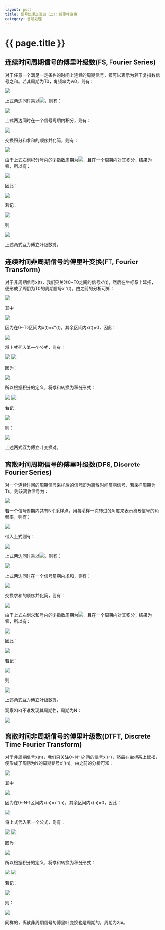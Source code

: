 ```yaml
---
layout: post
title: 信号处理之浅见（二）：傅里叶变换
category: 信号处理
---
```


# {{ page.title }}

## 连续时间周期信号的傅里叶级数(FS, Fourier Series)

对于任意一个满足一定条件的时间上连续的周期信号，都可以表示为若干复指数信号之和。若其周期为T0，角频率为w0，则有：

<img src="http://www.forkosh.com/mathtex.cgi?\ x(t)=\sum_{k=-\infty}^{+\infty} a_k \cdot e^{j\omega_0kt}">

上式两边同时乘以<img src="http://www.forkosh.com/mathtex.cgi?\ e^{-j\omega_0rt}">，则有：

<img src="http://www.forkosh.com/mathtex.cgi?\ x(t)e^{-j\omega_0rt}=\sum_{k=-\infty}^{+\infty} a_k \cdot e^{j\omega_0kt} \cdot e^{-j\omega_0rt}">

上式两边同时在一个信号周期内积分，则有：

<img src="http://www.forkosh.com/mathtex.cgi?\ \int_0^{T_0} x(t)e^{-j\omega_0rt}dt=\int_0^{T_0} \sum_{k=-\infty}^{+\infty} a_k \cdot e^{j\omega_0kt} \cdot e^{-j\omega_0rt}dt">

交换积分和求和的顺序并化简，则有：

<img src="http://www.forkosh.com/mathtex.cgi?\ \int_0^{T_0} x(t)e^{-j\omega_0rt}dt=\sum_{k=-\infty}^{+\infty} a_k \int_0^{T_0}e^{j\omega_0(k-r)t}dt">

由于上式右侧积分号内的复指数周期为<img src="http://www.forkosh.com/mathtex.cgi?\ T_0/(k-r)">，且在一个周期内对其积分，结果为零，所以有：

<img src="http://www.forkosh.com/mathtex.cgi?\ \int_0^{T_0}e^{j\omega_0(k-r)t}dt=\begin{cases} T_0,k=r\\ 0,k\not=r \end{cases}">

因此：

<img src="http://www.forkosh.com/mathtex.cgi?\ \int_0^{T_0} x(t)e^{-j\omega_0rt}dt=a_k|_{k=r} T_0=a_rT_0">

若记：

<img src="http://www.forkosh.com/mathtex.cgi?\ X(kw_0)=\frac{1}{T_0}\int_0^{T_0} x(t)e^{-j\omega_0kt}dt">

则

<img src="http://www.forkosh.com/mathtex.cgi?\ x(t)=\sum_{k=-\infty}^{+\infty} X(kw_0) \cdot e^{j\omega_0kt}">

上述两式互为傅立叶级数对。

## 连续时间非周期信号的傅里叶变换(FT, Fourier Transform)

对于非周期信号x(t)，我们只关注0~T0之间的信号x'(t)，然后在坐标系上延拓，便形成了周期为T0的周期信号x''(t)。由之前的分析可知：


<img src="http://www.forkosh.com/mathtex.cgi?\ x''(t)=\sum_{k=-\infty}^{+\infty} X''(kw_0) \cdot e^{j\omega_0kt}">

其中

<img src="http://www.forkosh.com/mathtex.cgi?\ X''(kw_0)=\frac{1}{T_0}\int_0^{T_0} x''(t)e^{-j\omega_0kt}dt">

因为在0~T0区间内x(t)=x''(t)，其余区间内x(t)=0，因此：

<img src="http://www.forkosh.com/mathtex.cgi?\ X''(kw_0)=\frac{1}{T_0}\int_{-\infty}^{+\infty} x(t)e^{-j\omega_0kt}dt">


将上式代入第一个公式，则有：

<img src="http://www.forkosh.com/mathtex.cgi?\ x''(t)=\sum_{k=-\infty}^{+\infty} \frac{1}{T_0}\int_{-\infty}^{+\infty} x(t)e^{-j\omega_0kt}dt \cdot e^{j\omega_0kt}">

<img src="http://www.forkosh.com/mathtex.cgi?\ =\frac{1}{2\pi}\sum_{k=-\infty}^{+\infty} \int_{-\infty}^{+\infty} x(t)e^{-j\omega_0kt}dt \cdot e^{j\omega_0kt} \cdot \omega_0">

因为：

<img src="http://www.forkosh.com/mathtex.cgi?\ \lim_{T_0 \rightarrow +\infty}x''(t)=\lim_{\omega_0 \rightarrow 0}x''(t)=x(t)">

所以根据积分的定义，将求和转换为积分形式：

<img src="http://www.forkosh.com/mathtex.cgi?\ x(t)=\lim_{\omega_0 \rightarrow 0} \frac{1}{2\pi}\sum_{k=-\infty}^{+\infty} \int_{-\infty}^{+\infty} x(t)e^{-j\omega_0kt}dt \cdot e^{j\omega_0kt} \cdot \omega_0">

<img src="http://www.forkosh.com/mathtex.cgi?\ =\frac{1}{2\pi}\int_{-\infty}^{+\infty} \int_{-\infty}^{+\infty} x(t)e^{-j\omega t}dt \cdot e^{j\omega t}d\omega">

若记：

<img src="http://www.forkosh.com/mathtex.cgi?\ X(\omega)=\int_{-\infty}^{+\infty} x(t)e^{-j\omega t}dt">

则：

<img src="http://www.forkosh.com/mathtex.cgi?\ x(t)=\frac{1}{2\pi}\int_{-\infty}^{+\infty} X(j\omega) e^{\omega t}d\omega">

上述两式互为傅立叶变换对。

## 离散时间周期信号的傅里叶级数(DFS, Discrete Fourier Series)

对一个连续时间的周期信号采样后的信号即为离散时间周期信号，若采样周期为Ts，则该离散信号为：

<img src="http://www.forkosh.com/mathtex.cgi?\ x(n)=x(nT_s)=x(t)|_{t=nT_s}=\sum_{k=-\infty}^{+\infty} a_k \cdot e^{j\omega_0knT_s}">

若一个信号周期内共有N个采样点，用每采样一次转过的角度来表示离散信号的角频率，则有：

<img src="http://www.forkosh.com/mathtex.cgi?\ \Omega_0=\frac{2\pi}{N}=\omega_0T_s">

带入上式则有：

<img src="http://www.forkosh.com/mathtex.cgi?\ x(n)=\sum_{k=-\infty}^{+\infty} a_k \cdot e^{jk\Omega_0n}">

上式两边同时乘以<img src="http://www.forkosh.com/mathtex.cgi?\ e^{-jrn\Omega_0}">，则有：

<img src="http://www.forkosh.com/mathtex.cgi?\ x(n)e^{-jr\Omega_0n}=\sum_{k=-\infty}^{+\infty} a_k \cdot e^{jk\Omega_0n} \cdot e^{-jr\Omega_0n}">

上式两边同时在一个信号周期内求和，则有：

<img src="http://www.forkosh.com/mathtex.cgi?\ \sum_{n=0}^{N-1} x(n)e^{-jr\Omega_0n}=\sum_{n=0}^{N-1} \sum_{k=-\infty}^{+\infty} a_k \cdot e^{j(k-r)\Omega_0n}">

交换求和的顺序并化简，则有：

<img src="http://www.forkosh.com/mathtex.cgi?\ \sum_{k=0}^{N-1} x(n)e^{-jr\Omega_0n}=\sum_{k=-\infty}^{+\infty} a_k \sum_{n=0}^{N-1} e^{j(k-r)\Omega_0n}">

由于上式右侧求和号内的复指数周期为<img src="http://www.forkosh.com/mathtex.cgi?\ N/(k-r)">，且在一个周期内对其积分，结果为零，所以有：

<img src="http://www.forkosh.com/mathtex.cgi?\ \sum_{n=0}^{N-1} e^{j(k-r)\Omega_0n}=\begin{cases} N,k=r\\ 0,k\not=r \end{cases}">

因此：

<img src="http://www.forkosh.com/mathtex.cgi?\ \sum_{n=0}^{N-1} x(n)e^{-jr\Omega_0n}=a_k|_{k=r}N=a_rN">

若记：

<img src="http://www.forkosh.com/mathtex.cgi?\ X(k)=\sum_{n=0}^{N-1} x(n)e^{-jk\Omega_0n}">

则

<img src="http://www.forkosh.com/mathtex.cgi?\ x(n)=\frac{1}{N}\sum_{k=-\infty}^{+\infty} X(k) \cdot e^{jk\Omega_0n}">

上述两式互为傅立叶级数对。

观察X(k)不难发现其周期性，周期为N：

<img src="http://www.forkosh.com/mathtex.cgi?\ X(k+N)=\sum_{k=0}^{N-1} x(n)e^{-jk\frac{2\pi}{N}n} \cdot e^{-jN\frac{2\pi}{N}n}=\sum_{k=0}^{N-1} x(n)e^{-jk\frac{2\pi}{N}n}=X(k)">

## 离散时间非周期信号的傅里叶级数(DTFT, Discrete Time Fourier Transform)

对于非周期信号x(n)，我们只关注0~N-1之间的信号x'(n)，然后在坐标系上延拓，便形成了周期为N的周期信号x''(n)。由之前的分析可知：

<img src="http://www.forkosh.com/mathtex.cgi?\ x''(n)=\frac{1}{N}\sum_{k=0}^{N-1} X''(k) \cdot e^{jk\Omega_0n}">

其中

<img src="http://www.forkosh.com/mathtex.cgi?\ X''(k)=\sum_{n=0}^{N-1} x''(n)e^{-jk\Omega_0n}">

因为在0~N-1区间内x(n)=x''(n)，其余区间内x(n)=0，因此：

<img src="http://www.forkosh.com/mathtex.cgi?\ X''(k)=\sum_{n=-\infty}^{+\infty} x(n)e^{-jk\Omega_0n}">

将上式代入第一个公式，则有：

<img src="http://www.forkosh.com/mathtex.cgi?\ x''(n)=\frac{1}{N}\sum_{k=0}^{N-1} (\sum_{n=-\infty}^{+\infty} x(n)e^{-jk\Omega_0n}) \cdot e^{jk\Omega_0n}">

<img src="http://www.forkosh.com/mathtex.cgi?\ =\frac{1}{2\pi}\sum_{k=0}^{N-1} (\sum_{n=-\infty}^{+\infty} x(n)e^{-jk\Omega_0n}) \cdot e^{jk\Omega_0n} \cdot \Omega_0">

因为：

<img src="http://www.forkosh.com/mathtex.cgi?\ \lim_{N \rightarrow +\infty}x''(n)=\lim_{\Omega_0 \rightarrow 0}x''(n)=x(n)">

所以根据积分的定义，将求和转换为积分形式：

<img src="http://www.forkosh.com/mathtex.cgi?\ x(n)=\lim_{\Omega_0 \rightarrow 0} \frac{1}{2\pi}\sum_{k=0}^{N-1} (\sum_{n=-\infty}^{+\infty} x(n)e^{-jk\Omega_0n}) \cdot e^{jk\Omega_0n} \cdot \Omega_0">

<img src="http://www.forkosh.com/mathtex.cgi?\ =\frac{1}{2\pi}\int_{0}^{2\pi} (\sum_{n=-\infty}^{+\infty} x(n)e^{-j\Omega n})e^{j\Omega n}d\Omega">

若记：

<img src="http://www.forkosh.com/mathtex.cgi?\ X(\Omega)=\sum_{n=-\infty}^{+\infty} x(n)e^{-j\Omega n}">

则：

<img src="http://www.forkosh.com/mathtex.cgi?\ x(n)=\frac{1}{2\pi}\int_{0}^{2\pi} X(\Omega)e^{j\Omega n}d\Omega">

同样的，离散非周期信号的傅里叶变换也是周期的，周期为2pi。
